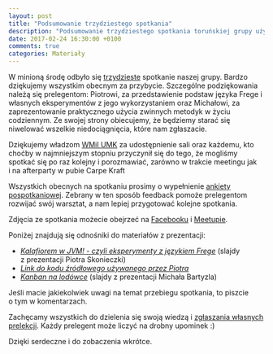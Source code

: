 ```yaml
---
layout: post
title: "Podsumowanie trzydziestego spotkania"
description: "Podsumowanie trzydziestego spotkania toruńskiej grupy użytkowników języka Java."
date: 2017-02-24 16:30:00 +0100
comments: true
categories: Materiały
---
```

W&nbsp;minioną środę odbyło się <a href="{{root_url}}/meeting/30/">trzydzieste</a> spotkanie naszej grupy. Bardzo dziękujemy wszystkim obecnym za przybycie. Szczególne podziękowania należą się prelegentom: Piotrowi, za przedstawienie podstaw języka Frege i własnych eksperymentów z jego wykorzystaniem oraz Michałowi, za zaprezentowanie praktycznego użycia zwinnych metodyk w życiu codziennym. Ze swojej strony obiecujemy, że będziemy starać się niwelować wszelkie niedociągnięcia, które nam zgłaszacie.

Dziękujemy władzom <a href="https://www.mat.umk.pl" target="_blank">WMiI UMK</a> za&nbsp;udostępnienie sali oraz każdemu, kto choćby w&nbsp;najmniejszym stopniu przyczynił się do tego, że&nbsp;mogliśmy spotkać się po raz kolejny i&nbsp;porozmawiać, zarówno w&nbsp;trakcie meetingu jak i&nbsp;na afterparty w&nbsp;pubie Carpe Kraft

Wszystkich obecnych na&nbsp;spotkaniu prosimy o&nbsp;wypełnienie <a href="https://docs.google.com/forms/d/e/1FAIpQLSeXCWX35JSHfRxS8ExFS-zKGdcAPJafnYy0MYsqyhGgZc-_Ww/viewform" target="_blank">ankiety pospotkaniowej</a>. Zebrany w&nbsp;ten sposób feedback pomoże prelegentom rozwijać swój warsztat, a&nbsp;nam lepiej przygotować kolejne spotkania. <!--more-->

Zdjęcia ze spotkania możecie obejrzeć na&nbsp;<a href="https://www.facebook.com/TorunJUG/photos/?tab=album&album_id=1872758949614256" target="_blank">Facebooku</a> i&nbsp;<a href="http://www.meetup.com/Torun-JUG/photos/27643328/" target="_blank">Meetupie</a>.

Poniżej znajdują się odnośniki do materiałów z&nbsp;prezentacji:
<ul>
  <li>
    <a href="{{root_url}}/materials/meetings/30/Kalafiorem_w_JVM_-_czyli_eksperymenty_z_jezykiem_Frege_by_Piotr_Skonieczka.pdf" target="_blank">
      <em>Kalafiorem w JVM! - czyli eksperymenty z językiem Frege</em></a> (slajdy z&nbsp;prezentacji Piotra Skonieczki)
  </li>
  <li>
    <a href="https://github.com/phiotr/JUG30--Examples">
      <em>Link do kodu źródłowego używanego przez Piotra</em></a>
  </li>
  <li>
    <a href="{{root_url}}/materials/meetings/30/Kanban_na_lodowce_by_Michal_Bartyzel.pdf">
      <em>Kanban na lodówce</em></a> (slajdy z&nbsp;prezentacji Michała Bartyzla)
  </li>
</ul>

Jeśli macie jakiekolwiek uwagi na&nbsp;temat przebiegu spotkania, to&nbsp;piszcie o&nbsp;tym w&nbsp;komentarzach.

Zachęcamy wszystkich do dzielenia się swoją wiedzą i&nbsp;<a href="{{root_url}}/speakers/">zgłaszania własnych prelekcji</a>. Każdy prelegent może liczyć na drobny upominek :)

Dzięki serdeczne i&nbsp;do zobaczenia wkrótce.